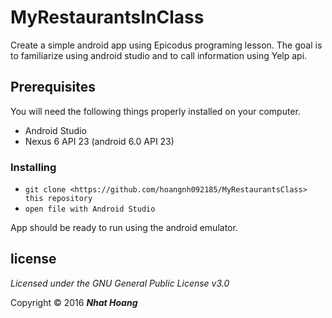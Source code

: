 # MyRestaurantsInClass

Create a simple android app using Epicodus programing lesson. The goal is to familiarize using android studio and to call information using Yelp api.

## Prerequisites

You will need the following things properly installed on your computer.

* Android Studio
* Nexus 6 API 23 (android 6.0 API 23)

### Installing

* `git clone <https://github.com/hoangnh092185/MyRestaurantsClass> this repository`
* `open file with Android Studio`

App should be ready to run using the android emulator.


## license ##
*Licensed under the GNU General Public License v3.0*

Copyright &copy; 2016 **_Nhat Hoang_**
